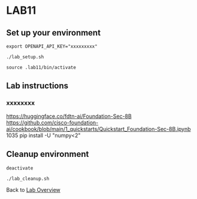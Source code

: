 # LAB11
## Set up your environment
```
export OPENAPI_API_KEY="xxxxxxxxx"
```
```
./lab_setup.sh
```
```
source .lab11/bin/activate
```
## Lab instructions
### xxxxxxxx

https://huggingface.co/fdtn-ai/Foundation-Sec-8B <br>
https://github.com/cisco-foundation-ai/cookbook/blob/main/1_quickstarts/Quickstart_Foundation-Sec-8B.ipynb
<br>  1035  pip install -U  "numpy<2"

## Cleanup environment
```
deactivate
```
```
./lab_cleanup.sh
```
Back to [Lab Overview](https://github.com/kubiosec-agentic/agentic-labs/blob/master/README.md#-lab-overview)
